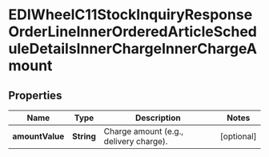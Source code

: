

# EDIWheelC11StockInquiryResponseOrderLineInnerOrderedArticleScheduleDetailsInnerChargeInnerChargeAmount


## Properties

| Name | Type | Description | Notes |
|------------ | ------------- | ------------- | -------------|
|**amountValue** | **String** | Charge amount (e.g., delivery charge). |  [optional] |



